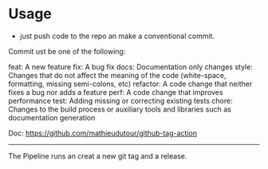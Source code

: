 # Usage

* just push code to the repo an make a conventional commit.

Commit ust be one of the following:

  feat: A new feature
  fix: A bug fix
  docs: Documentation only changes
  style: Changes that do not affect the meaning of the code (white-space, formatting, missing semi-colons, etc)
  refactor: A code change that neither fixes a bug nor adds a feature
  perf: A code change that improves performance
  test: Adding missing or correcting existing tests
  chore: Changes to the build process or auxiliary tools and libraries such as documentation generation

Doc: https://github.com/mathieudutour/github-tag-action

---

The Pipeline runs an creat a new git tag and a release.
